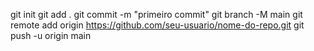 git init
git add .
git commit -m "primeiro commit"
git branch -M main
git remote add origin https://github.com/seu-usuario/nome-do-repo.git
git push -u origin main
